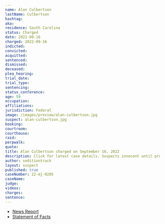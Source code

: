 ```yaml
---
name: Alan Culbertson
lastName: Culbertson
hashtag:
aka:
residence: South Carolina
status: Charged
date: 2022-09-16
charged: 2022-09-16
indicted:
convicted:
acquitted:
sentenced:
dismissed:
deceased:
plea_hearing:
trial_date:
trial_type:
sentencing:
status_conference:
age: 59
occupation:
affiliations:
jurisdiction: Federal
image: /images/preview/alan-culbertson.jpg
suspect: alan-culbertson.jpg
booking:
courtroom:
courthouse:
raid:
perpwalk:
quote:
title: Alan Culbertson charged on September 16, 2022
description: Click for latest case details. Suspects innocent until proven guilty.
author: seditiontrack
layout: suspect
published: true
caseNumber: 22-mj-0205
caseName:
judge:
videos:
charges:
sentence:
---
```

- [News Report](https://www.thestate.com/news/local/crime/article267161521.html)
- [Statement of Facts](https://extremism.gwu.edu/sites/g/files/zaxdzs2191/f/William%20Gallman%20Joei%20Gallman%20and%20Alan%20Culbertson%20Statement%20of%20Facts.pdf)
